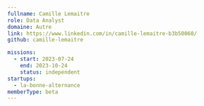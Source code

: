 ```yaml
---
fullname: Camille Lemaitre
role: Data Analyst
domaine: Autre
link: https://www.linkedin.com/in/camille-lemaitre-b3b50060/
github: camille-lemaitre

missions:
  - start: 2023-07-24
    end: 2023-10-24
    status: independent
startups:
  - la-bonne-alternance
memberType: beta
---
```


